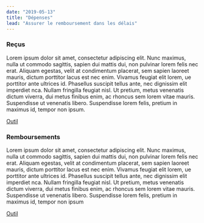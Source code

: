 ```yaml
---
date: "2019-05-13"
title: "Dépenses"
lead: "Assurer le remboursement dans les délais"
---
```


<article class="content-left col-xs-12 col-sm-12 col-md-12">

<div class="card px-4 pt-4 my-4 bg-light">
    <div class="row">
        <div class="col-sm-8">

### Reçus
Lorem ipsum dolor sit amet, consectetur adipiscing elit. Nunc maximus, nulla ut commodo sagittis, sapien dui mattis dui, non pulvinar lorem felis nec erat. Aliquam egestas, velit at condimentum placerat, sem sapien laoreet mauris, dictum porttitor lacus est nec enim. Vivamus feugiat elit lorem, ue porttitor ante ultrices id. Phasellus suscipit tellus ante, nec dignissim elit imperdiet nca. Nullam fringilla feugiat nisl. Ut pretium, metus venenatis dictum viverra, dui metus finibus enim, ac rhoncus sem lorem vitae mauris. Suspendisse ut venenatis libero. Suspendisse lorem felis, pretium in maximus id, tempor non ipsum.
        </div>
        <div class="col-sm-4">
            <p class="text-center"> <a href="/fr/book"  class="btn btn-primary my-4 px-4"> Outil </a> </p>
        </div>
    </div>
</div>


<div class="card p-4 my-4 bg-light">
    <div class="row">
        <div class="col-sm-8">

### Remboursements
Lorem ipsum dolor sit amet, consectetur adipiscing elit. Nunc maximus, nulla ut commodo sagittis, sapien dui mattis dui, non pulvinar lorem felis nec erat. Aliquam egestas, velit at condimentum placerat, sem sapien laoreet mauris, dictum porttitor lacus est nec enim. Vivamus feugiat elit lorem, ue porttitor ante ultrices id. Phasellus suscipit tellus ante, nec dignissim elit imperdiet nca. Nullam fringilla feugiat nisl. Ut pretium, metus venenatis dictum viverra, dui metus finibus enim, ac rhoncus sem lorem vitae mauris. Suspendisse ut venenatis libero. Suspendisse lorem felis, pretium in maximus id, tempor non ipsum
        </div>
        <div class="col-sm-4">
            <p class="text-center">
                <a href="/fr/tripestimator"  class="btn btn-primary my-4 px-4"> Outil </a>
            </p>
        </div>
    </div>
</div>